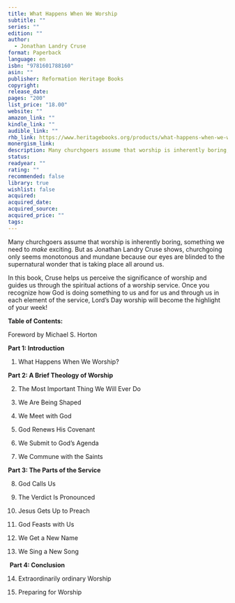 ```yaml
---
title: What Happens When We Worship
subtitle: ""
series: ""
edition: ""
author:
  - Jonathan Landry Cruse
format: Paperback
language: en
isbn: "9781601788160"
asin: ""
publisher: Reformation Heritage Books
copyright: 
release_date: 
pages: "200"
list_price: "18.00"
website: ""
amazon_link: ""
kindle_link: ""
audible_link: ""
rhb_link: https://www.heritagebooks.org/products/what-happens-when-we-worship-cruse.html
monergism_link: 
description: Many churchgoers assume that worship is inherently boring, something we need to make exciting. But as Jonathan Landry Cruse shows, churchgoing only seems monotonous and mundane because our eyes are blinded to the supernatural wonder that is taking place all around us.In this book, Cruse helps us perceive the significance of worship and guides us through the spiritual actions of a worship service. Once you recognize how God is doing something to us and for us and through us in each element of the service, Lord’s Day worship will become the highlight of your week!
status: 
readyear: ""
rating: ""
recommended: false
library: true
wishlist: false
acquired: 
acquired_date: 
acquired_source: 
acquired_price: ""
tags:
---
```

Many churchgoers assume that worship is inherently boring, something we need to _make_ exciting. But as Jonathan Landry Cruse shows, churchgoing only seems monotonous and mundane because our eyes are blinded to the supernatural wonder that is taking place all around us.

In this book, Cruse helps us perceive the significance of worship and guides us through the spiritual actions of a worship service. Once you recognize how God is doing something to us and for us and through us in each element of the service, Lord’s Day worship will become the highlight of your week!

**Table of Contents:**

Foreword by Michael S. Horton

**Part 1: Introduction**

1. What Happens When We Worship?

**Part 2: A Brief Theology of Worship**

2. The Most Important Thing We Will Ever Do

3. We Are Being Shaped

4. We Meet with God

5. God Renews His Covenant

6. We Submit to God’s Agenda

7. We Commune with the Saints

**Part 3: The Parts of the Service**

8. God Calls Us

9. The Verdict Is Pronounced

10. Jesus Gets Up to Preach

11. God Feasts with Us

12. We Get a New Name

13. We Sing a New Song

 **Part 4: Conclusion**

14. Extraordinarily ordinary Worship

15. Preparing for Worship